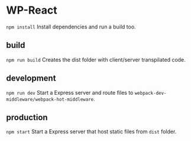 
# WP-React

`npm install` Install dependencies and run a build too.

## build

`npm run build` Creates the dist folder with client/server transpilated code.

## development

`npm run dev` Start a Express server and route files to `webpack-dev-middleware/webpack-hot-middleware`.

## production

`npm start` Start a Express server that host static files from `dist` folder.

